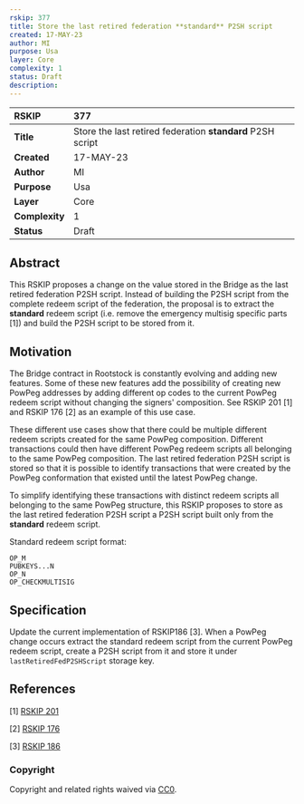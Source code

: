 ```yaml
---
rskip: 377
title: Store the last retired federation **standard** P2SH script
created: 17-MAY-23
author: MI
purpose: Usa
layer: Core
complexity: 1
status: Draft
description: 
---
```


|RSKIP          |377           |
| :------------ |:-------------|
|**Title**      |Store the last retired federation **standard** P2SH script |
|**Created**    |17-MAY-23 |
|**Author**     |MI |
|**Purpose**    |Usa |
|**Layer**      |Core |
|**Complexity** |1 |
|**Status**     |Draft |

## Abstract

This RSKIP proposes a change on the value stored in the Bridge as the last retired federation P2SH script. Instead of building the P2SH script from the complete redeem script of the federation, the proposal is to extract the **standard** redeem script (i.e. remove the emergency multisig specific parts [1]) and build the P2SH script to be stored from it.

## Motivation

The Bridge contract in Rootstock is constantly evolving and adding new features. Some of these new features add the possibility of creating new PowPeg addresses by adding different op codes to the current PowPeg redeem script without changing the signers' composition. See RSKIP 201 [1] and RSKIP 176 [2] as an example of this use case.

These different use cases show that there could be multiple different redeem scripts created for the same PowPeg composition. Different transactions could then have different PowPeg redeem scripts all belonging to the same PowPeg composition. The last retired federation P2SH script is stored so that it is possible to identify transactions that were created by the PowPeg conformation that existed until the latest PowPeg change.

To simplify identifying these transactions with distinct redeem scripts all belonging to the same PowPeg structure, this RSKIP proposes to store as the last retired federation P2SH script a P2SH script built only from the **standard** redeem script.

Standard redeem script format:
```
OP_M
PUBKEYS...N
OP_N
OP_CHECKMULTISIG
```

## Specification

Update the current implementation of RSKIP186 [3]. When a PowPeg change occurs extract the standard redeem script from the current PowPeg redeem script, create a P2SH script from it and store it under `lastRetiredFedP2SHScript` storage key.


## References

[1] [RSKIP 201](https://github.com/rsksmart/RSKIPs/blob/master/IPs/RSKIP201.md)

[2] [RSKIP 176](https://github.com/rsksmart/RSKIPs/blob/master/IPs/RSKIP176.md)

[3] [RSKIP 186](https://github.com/rsksmart/RSKIPs/blob/master/IPs/RSKIP186.md)

### Copyright

Copyright and related rights waived via [CC0](https://creativecommons.org/publicdomain/zero/1.0/).
